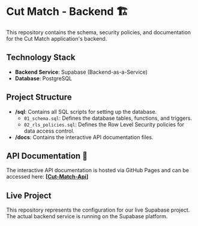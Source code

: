 # Cut Match - Backend 🏗️

This repository contains the schema, security policies, and documentation for the Cut Match application's backend.

## Technology Stack
- **Backend Service**: Supabase (Backend-as-a-Service)
- **Database**: PostgreSQL

## Project Structure
- **/sql**: Contains all SQL scripts for setting up the database.
  - `01_schema.sql`: Defines the database tables, functions, and triggers.
  - `02_rls_policies.sql`: Defines the Row Level Security policies for data access control.
- **/docs**: Contains the interactive API documentation files.

## API Documentation 🚀
The interactive API documentation is hosted via GitHub Pages and can be accessed here:
**[[Cut-Match-Api](https://cha-khiao.github.io/Cut_Match_Api/)]**

## Live Project
This repository represents the configuration for our live Supabase project. The actual backend service is running on the Supabase platform.